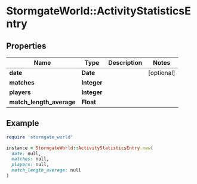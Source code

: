 # StormgateWorld::ActivityStatisticsEntry

## Properties

| Name | Type | Description | Notes |
| ---- | ---- | ----------- | ----- |
| **date** | **Date** |  | [optional] |
| **matches** | **Integer** |  |  |
| **players** | **Integer** |  |  |
| **match_length_average** | **Float** |  |  |

## Example

```ruby
require 'stormgate_world'

instance = StormgateWorld::ActivityStatisticsEntry.new(
  date: null,
  matches: null,
  players: null,
  match_length_average: null
)
```

